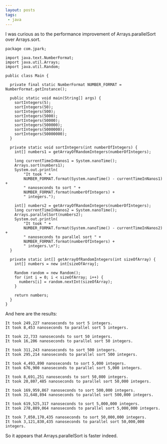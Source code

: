 ```yaml
---
layout: posts
tags:
 - java
---
```


I was curious as to the performance improvement of Arrays.parallelSort over Arrays.sort.

    package com.jpark;

    import java.text.NumberFormat;
    import java.util.Arrays;
    import java.util.Random;

    public class Main {

      private final static NumberFormat NUMBER_FORMAT = NumberFormat.getInstance();

      public static void main(String[] args) {
        sortIntegers(5);
        sortIntegers(50);
        sortIntegers(500);
        sortIntegers(5000);
        sortIntegers(50000);
        sortIntegers(500000);
        sortIntegers(5000000);
        sortIntegers(50000000);
      }

      private static void sortIntegers(int numberOfIntegers) {
        int[] numbers1 = getArrayOfRandomIntegers(numberOfIntegers);

        long currentTimeInNanos1 = System.nanoTime();
        Arrays.sort(numbers1);
        System.out.println(
            "It took " +
            NUMBER_FORMAT.format(System.nanoTime() - currentTimeInNanos1) +
            " nanoseconds to sort " +
            NUMBER_FORMAT.format(numberOfIntegers) +
            " integers.");

        int[] numbers2 = getArrayOfRandomIntegers(numberOfIntegers);
        long currentTimeInNanos2 = System.nanoTime();
        Arrays.parallelSort(numbers2);
        System.out.println(
            "It took " +
            NUMBER_FORMAT.format(System.nanoTime() - currentTimeInNanos2) +
            " nanoseconds to parallel sort " +
            NUMBER_FORMAT.format(numberOfIntegers) +
            " integers.\n");
      }

      private static int[] getArrayOfRandomIntegers(int sizeOfArray) {
        int[] numbers = new int[sizeOfArray];

        Random random = new Random();
        for (int i = 0; i < sizeOfArray; i++) {
          numbers[i] = random.nextInt(sizeOfArray);
        }

        return numbers;
      }
    }

And here are the results:

    It took 249,227 nanoseconds to sort 5 integers.
    It took 8,453 nanoseconds to parallel sort 5 integers.

    It took 22,733 nanoseconds to sort 50 integers.
    It took 16,206 nanoseconds to parallel sort 50 integers.

    It took 311,243 nanoseconds to sort 500 integers.
    It took 295,214 nanoseconds to parallel sort 500 integers.

    It took 4,493,890 nanoseconds to sort 5,000 integers.
    It took 676,900 nanoseconds to parallel sort 5,000 integers.

    It took 8,691,251 nanoseconds to sort 50,000 integers.
    It took 20,807,485 nanoseconds to parallel sort 50,000 integers.

    It took 169,959,867 nanoseconds to sort 500,000 integers.
    It took 31,648,894 nanoseconds to parallel sort 500,000 integers.

    It took 619,525,317 nanoseconds to sort 5,000,000 integers.
    It took 278,889,064 nanoseconds to parallel sort 5,000,000 integers.

    It took 7,050,170,435 nanoseconds to sort 50,000,000 integers.
    It took 3,121,830,435 nanoseconds to parallel sort 50,000,000 integers.

So it appears that Arrays.parallelSort is faster indeed.
